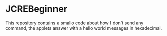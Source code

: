 # JCREBeginner
This repository contains a smallo code about how I don't send any command, the applets answer with a hello world messages in hexadecimal.
